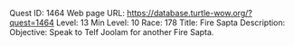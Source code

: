 Quest ID: 1464
Web page URL: https://database.turtle-wow.org/?quest=1464
Level: 13
Min Level: 10
Race: 178
Title: Fire Sapta
Description: 
Objective: Speak to Telf Joolam for another Fire Sapta.
